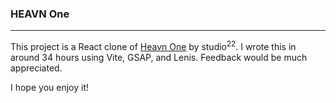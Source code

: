 ### HEAVN One
---

This project is a React clone of [Heavn One](https://heavn-one.webflow.io/) by studio<sup>22</sup>. I wrote this in around 34 hours using Vite, GSAP, and Lenis. Feedback would be much appreciated. 

I hope you enjoy it\! 
